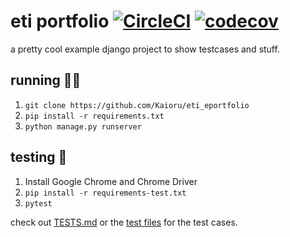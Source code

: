 # eti portfolio [![CircleCI](https://github.com/Kaioru/eti_eportfolio/workflows/Python%20CI/badge.svg)](https://github.com/Kaioru/eti_eportfolio/actions) [![codecov](https://codecov.io/gh/Kaioru/eti_eportfolio/branch/master/graph/badge.svg?token=p4ZqZcLLTM)](https://codecov.io/gh/Kaioru/eti_eportfolio)
a pretty cool example django project to show testcases and stuff.

## running 🏃‍♂️
1. `git clone https://github.com/Kaioru/eti_eportfolio`
2. `pip install -r requirements.txt`
3. `python manage.py runserver`

## testing 🧪
1. Install Google Chrome and Chrome Driver
2. `pip install -r requirements-test.txt`
3. `pytest`

check out [TESTS.md](https://github.com/Kaioru/eti_eportfolio/blob/master/TESTS.md) or the [test files](https://github.com/Kaioru/eti_eportfolio/tree/master/eti_eportfolio/tests) for the test cases.